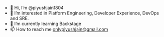 - 👋 Hi, I’m @piyushjain1804
- 👀 I’m interested in Platform Engineering, Developer Experience,  DevOps and SRE.
- 🌱 I’m currently learning Backstage
- 📫 How to reach me onlypiyushjain@gmail.com

<!---
piyushjain1804/piyushjain1804 is a ✨ special ✨ repository because its `README.md` (this file) appears on your GitHub profile.
You can click the Preview link to take a look at your changes.
--->
